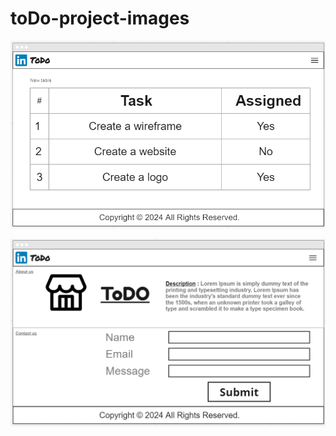 # toDo-project-images

![Home Page](/Images/HomePageToDo.PNG)

![About Page](/Images/AboutPageToDo.PNG)
